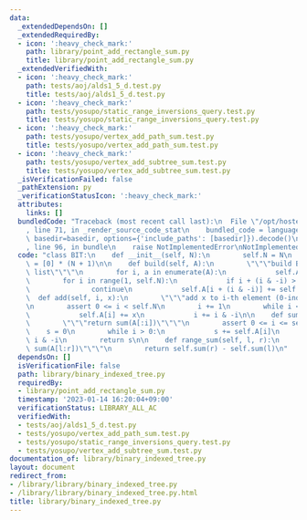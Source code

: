 ```yaml
---
data:
  _extendedDependsOn: []
  _extendedRequiredBy:
  - icon: ':heavy_check_mark:'
    path: library/point_add_rectangle_sum.py
    title: library/point_add_rectangle_sum.py
  _extendedVerifiedWith:
  - icon: ':heavy_check_mark:'
    path: tests/aoj/alds1_5_d.test.py
    title: tests/aoj/alds1_5_d.test.py
  - icon: ':heavy_check_mark:'
    path: tests/yosupo/static_range_inversions_query.test.py
    title: tests/yosupo/static_range_inversions_query.test.py
  - icon: ':heavy_check_mark:'
    path: tests/yosupo/vertex_add_path_sum.test.py
    title: tests/yosupo/vertex_add_path_sum.test.py
  - icon: ':heavy_check_mark:'
    path: tests/yosupo/vertex_add_subtree_sum.test.py
    title: tests/yosupo/vertex_add_subtree_sum.test.py
  _isVerificationFailed: false
  _pathExtension: py
  _verificationStatusIcon: ':heavy_check_mark:'
  attributes:
    links: []
  bundledCode: "Traceback (most recent call last):\n  File \"/opt/hostedtoolcache/PyPy/3.7.13/x64/site-packages/onlinejudge_verify/documentation/build.py\"\
    , line 71, in _render_source_code_stat\n    bundled_code = language.bundle(stat.path,\
    \ basedir=basedir, options={'include_paths': [basedir]}).decode()\n  File \"/opt/hostedtoolcache/PyPy/3.7.13/x64/site-packages/onlinejudge_verify/languages/python.py\"\
    , line 96, in bundle\n    raise NotImplementedError\nNotImplementedError\n"
  code: "class BIT:\n    def __init__(self, N):\n        self.N = N\n        self.A\
    \ = [0] * (N + 1)\n\n    def build(self, A):\n        \"\"\"build BIT with given\
    \ list\"\"\"\n        for i, a in enumerate(A):\n            self.A[i + 1] = a\n\
    \        for i in range(1, self.N):\n            if i + (i & -i) > self.N:\n \
    \               continue\n            self.A[i + (i & -i)] += self.A[i]\n\n  \
    \  def add(self, i, x):\n        \"\"\"add x to i-th element (0-indexed)\"\"\"\
    \n        assert 0 <= i < self.N\n        i += 1\n        while i <= self.N:\n\
    \            self.A[i] += x\n            i += i & -i\n\n    def sum(self, i):\n\
    \        \"\"\"return sum(A[:i])\"\"\"\n        assert 0 <= i <= self.N\n    \
    \    s = 0\n        while i > 0:\n            s += self.A[i]\n            i -=\
    \ i & -i\n        return s\n\n    def range_sum(self, l, r):\n        \"\"\"return\
    \ sum(A[l:r])\"\"\"\n        return self.sum(r) - self.sum(l)\n"
  dependsOn: []
  isVerificationFile: false
  path: library/binary_indexed_tree.py
  requiredBy:
  - library/point_add_rectangle_sum.py
  timestamp: '2023-01-14 16:20:04+09:00'
  verificationStatus: LIBRARY_ALL_AC
  verifiedWith:
  - tests/aoj/alds1_5_d.test.py
  - tests/yosupo/vertex_add_path_sum.test.py
  - tests/yosupo/static_range_inversions_query.test.py
  - tests/yosupo/vertex_add_subtree_sum.test.py
documentation_of: library/binary_indexed_tree.py
layout: document
redirect_from:
- /library/library/binary_indexed_tree.py
- /library/library/binary_indexed_tree.py.html
title: library/binary_indexed_tree.py
---
```


